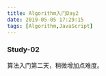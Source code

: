```yaml
---
title: Algorithm入门Day2
date: 2019-05-05 17:29:15
tags: [Algorithm,JavaScript]
---
```


### Study-02

算法入门第二天，稍微增加点难度。

